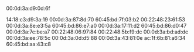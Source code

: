 00:0d:3a:d9:0d:6f

14:18:c3:d9:3a:19
00:0d:3a:87:8d:70
60:45:bd:7f:03:b2
00:22:48:23:61:53
00:0d:3a:8e:e3:5a
60:45:bd:86:e7:a0
00:0d:3a:17:11:d2
60:45:bd:86:d0:47
00:0d:3a:7c:be:a7
00:22:48:06:97:84
00:22:48:5b:f9:dc
00:0d:3a:bd:ad:dc
00:0d:3a:ee:78:5c
00:0d:3a:0d:d5:88
00:0d:3a:43:81:0e
ac:1f:6b:81:a6:34
60:45:bd:aa:43:c8





